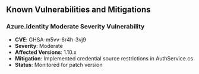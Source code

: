 ## Known Vulnerabilities and Mitigations

### Azure.Identity Moderate Severity Vulnerability
- **CVE**: GHSA-m5vv-6r4h-3vj9
- **Severity**: Moderate
- **Affected Versions**: 1.10.x
- **Mitigation**: Implemented credential source restrictions in AuthService.cs
- **Status**: Monitored for patch version 